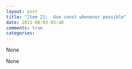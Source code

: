 ```yaml
---
layout: post
title: "Item 21:  Use const whenever possible"
date: 2011-06-03 05:40
comments: true
categories: 
---
```


None


None

